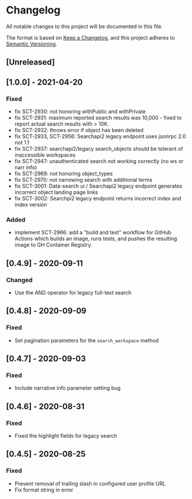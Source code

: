 # Changelog
All notable changes to this project will be documented in this file.

The format is based on [Keep a Changelog](https://keepachangelog.com/en/1.0.0/),
and this project adheres to [Semantic Versioning](https://semver.org/spec/v2.0.0.html).

## [Unreleased]

## [1.0.0] - 2021-04-20
### Fixed
- fix SCT-2930: not honoring withPublic and withPrivate
- fix SCT-2931: maximum reported search results was 10,000 - fixed to report actual search results with > 10K.
- fix SCT-2932: throws error if object has been deleted
- fix SCT-2933, SCT-2956: Searchapi2 legacy endpoint uses jsonrpc 2.0 not 1.1
- fix SCT-2937: searchapi2/legacy search_objects should be tolerant of inaccessible workspaces
- fix SCT-2947: unauthenticated search not working correctly (no ws or narr info)
- fix SCT-2969: not honoring object_types
- fix SCT-2970: not narrowing search with additional terms
- fix SCT-3001: Data-search ui  / Searchapi2 legacy endpoint generates incorrect object landing page links
- fix SCT-3002: Searchpi2 legacy endpoint returns incorrect index and index version

### Added
- implement SCT-2966: add a "build and test" workflow for GitHub Actions which builds an image, runs tests, and pushes the resulting image to GH Container Registry.

## [0.4.9] - 2020-09-11
### Changed
- Use the AND operator for legacy full-text search

## [0.4.8] - 2020-09-09
### Fixed
- Set pagination parameters for the `search_workspace` method

## [0.4.7] - 2020-09-03
### Fixed
- Include narrative info parameter setting bug

## [0.4.6] - 2020-08-31
### Fixed
- Fixed the highlight fields for legacy search

## [0.4.5] - 2020-08-25
### Fixed
- Prevent removal of trailing slash in configured user profile URL
- Fix format string in error
